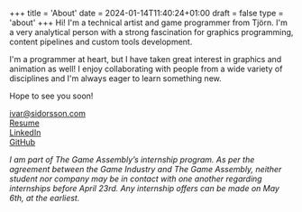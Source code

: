 +++
title = 'About'
date = 2024-01-14T11:40:24+01:00
draft = false
type = 'about'
+++
Hi! I'm a technical artist and game programmer from Tjörn. I'm a very analytical person with a strong fascination for graphics programming, content pipelines and custom tools development. 

I'm a programmer at heart, but I have taken great interest in graphics and animation as well! I enjoy collaborating with people from a wide variety of disciplines and I'm always eager to learn something new.

Hope to see you soon!

[ivar@sidorsson.com](mailto:ivar@sidorsson.com)  
[Resume](Ivar%20Sidorsson%20Resume.pdf)  
[LinkedIn](https://www.linkedin.com/in/ivar-sidorsson/)  
[GitHub](https://github.com/fluffy-kalashnikov)  

*I am part of The Game Assembly’s internship program. As per the agreement between the Game Industry and The Game Assembly, neither student nor company may be in contact with one another regarding internships before April 23rd. Any internship offers can be made on May 6th, at the earliest.*